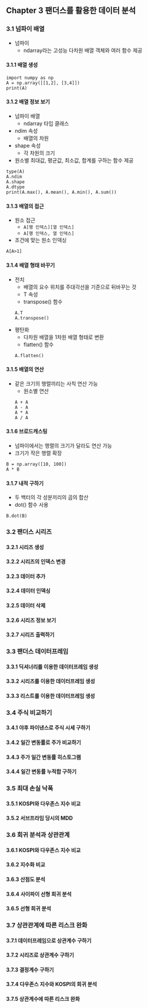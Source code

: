 ## Chapter 3 팬더스를 활용한 데이터 분석
### 3.1 넘파이 배열
- 넘파이
  - ndarray라는 고성능 다차원 배열 객체와 여러 함수 제공
#### 3.1.1 배열 생성
``` 
import numpy as np
A = np.array([[1,2], [3,4]])
print(A)
```
#### 3.1.2 배열 정보 보기
- 넘파이 배열
  - ndarray 타입 클래스
- ndim 속성
  - 배열의 차원
- shape 속성
  - 각 차원의 크기
- 원소별 최대값, 평균값, 최소값, 합계를 구하는 함수 제공
``` 
type(A)
A.ndim
A.shape
A.dtype
print(A.max(), A.mean(), A.min(), A.sum())
```
#### 3.1.3 배열의 접근
- 원소 접근
  - `A[행 인덱스][열 인덱스]`
  - `A[행 인덱스, 열 인덱스]`
- 조건에 맞는 원소 인덱싱
``` 
A[A>1] 
```
#### 3.1.4 배열 형태 바꾸기
- 전치
  - 배열의 요수 위치를 주대각선을 기준으로 뒤바꾸는 것
  - T 속성
  - transpose() 함수
  ``` 
  A.T
  A.transpose() 
  ```
- 평탄화
  - 다차원 배열을 1차원 배열 형태로 변환
  - flatten() 함수
  ``` 
  A.flatten()
  ```
#### 3.1.5 배열의 연산
- 같은 크기의 행렬끼리는 사칙 연산 가능
  - 원소별 연산
  ``` 
  A + A
  A - A
  A * A
  A / A 
  ```
#### 3.1.6 브로드캐스팅
- 넘파이에서는 행렬의 크기가 달라도 연산 가능
- 크기가 작은 행렬 확장
``` 
B = np.array([10, 100])
A * B
```
#### 3.1.7 내적 구하기
- 두 백터의 각 성분끼리의 곱의 합산
- dot() 함수 사용
``` 
B.dot(B) 
```
### 3.2 팬더스 시리즈
#### 3.2.1 시리즈 생성
#### 3.2.2 시리즈의 인덱스 변경
#### 3.2.3 데이터 추가
#### 3.2.4 데이터 인덱싱
#### 3.2.5 데이터 삭제
#### 3.2.6 시리즈 정보 보기
#### 3.2.7 시리즈 출력하기
### 3.3 팬더스 데이터프레임
#### 3.3.1 딕셔너리를 이용한 데이터프레임 생성
#### 3.3.2 시리즈를 이용한 데이터프레임 생성
#### 3.3.3 리스트를 이용한 데이터프레임 생성
### 3.4 주식 비교하기
#### 3.4.1 야후 파이낸스로 주식 시세 구하기
#### 3.4.2 일간 변동률로 주가 비교하기
#### 3.4.3 주가 일간 변동률 히스토그램
#### 3.4.4 일간 변동률 누적합 구하기
### 3.5 최대 손실 낙폭
#### 3.5.1 KOSPI와 다우존스 지수 비교
#### 3.5.2 서브프라임 당시의 MDD
### 3.6 회귀 분석과 상관관계
#### 3.6.1 KOSPI와 다우존스 지수 비교
#### 3.6.2 지수화 비교
#### 3.6.3 산점도 분석
#### 3.6.4 사이파이 선형 회귀 분석
#### 3.6.5 선형 희귀 분석
### 3.7 상관관계에 따른 리스크 완화
#### 3.7.1 데이터프레임으로 상관계수 구하기
#### 3.7.2 시리즈로 상관계수 구하기
#### 3.7.3 결정계수 구하기
#### 3.7.4 다우존스 지수와 KOSPI의 회귀 분석
#### 3.7.5 상관계수에 따른 리스크 완화